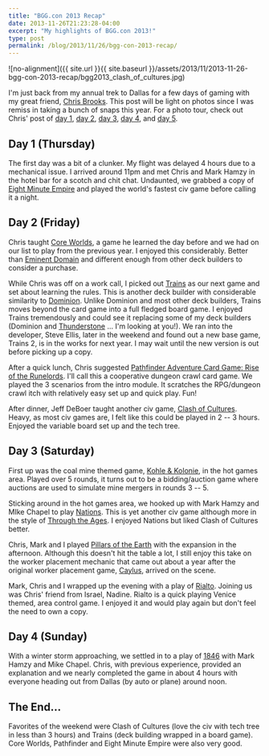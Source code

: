 ```yaml
---
title: "BGG.con 2013 Recap"
date: 2013-11-26T21:23:28-04:00
excerpt: "My highlights of BGG.con 2013!"
type: post
permalink: /blog/2013/11/26/bgg-con-2013-recap/
---
```

![no-alignment]({{ site.url }}{{ site.baseurl }}/assets/2013/11/2013-11-26-bgg-con-2013-recap/bgg2013_clash_of_cultures.jpg)

I'm just back from my annual trek to Dallas for a few days of gaming with my great friend, [Chris Brooks](https://chrisbrooks.org). This post will be light on photos since I was remiss in taking a bunch of snaps this year. For a photo tour, check out Chris' post of [day 1](https://chrisbrooks.org/blog/2013/11/21/bggcon-2013-day-1/), [day 2](https://chrisbrooks.org/blog/2013/11/22/bggcon-2013-day-2/), [day 3](https://chrisbrooks.org/blog/2013/11/24/bggcon-2013-day-3/), [day 4](https://chrisbrooks.org/blog/2013/11/24/bggcon-2013-day-4/), and [day 5](https://chrisbrooks.org/blog/2013/11/25/bggcon-2013-day-5/).

## Day 1 (Thursday)

The first day was a bit of a clunker. My flight was delayed 4 hours due to a mechanical issue. I arrived around 11pm and met Chris and Mark Hamzy in the hotel bar for a scotch and chit chat. Undaunted, we grabbed a copy of [Eight Minute Empire](https://boardgamegeek.com/boardgame/131366/eight-minute-empire) and played the world's fastest civ game before calling it a night.

## Day 2 (Friday)

Chris taught [Core Worlds](https://boardgamegeek.com/boardgame/98351/core-worlds), a game he learned the day before and we had on our list to play from the previous year. I enjoyed this considerably. Better than [Eminent Domain](https://boardgamegeek.com/boardgame/68425/eminent-domain) and different enough from other deck builders to consider a purchase.

While Chris was off on a work call, I picked out [Trains](https://boardgamegeek.com/boardgame/121408/trains) as our next game and set about learning the rules. This is another deck builder with considerable similarity to [Dominion](https://boardgamegeek.com/boardgame/36218/dominion). Unlike Dominion and most other deck builders, Trains moves beyond the card game into a full fledged board game. I enjoyed Trains tremendously and could see it replacing some of my deck builders (Dominion and [Thunderstone](https://boardgamegeek.com/boardgame/53953/thunderstone) ... I'm looking at you!). We ran into the developer, Steve Ellis, later in the weekend and found out a new base game, Trains 2, is in the works for next year. I may wait until the new version is out before picking up a copy.

After a quick lunch, Chris suggested [Pathfinder Adventure Card Game: Rise of the Runelords](https://boardgamegeek.com/boardgame/133038/pathfinder-adventure-card-game-rise-of-the-runelor). I'll call this a cooperative dungeon crawl card game. We played the 3 scenarios from the intro module. It scratches the RPG/dungeon crawl itch with relatively easy set up and quick play. Fun!

After dinner, Jeff DeBoer taught another civ game, [Clash of Cultures](https://boardgamegeek.com/boardgame/40765/clash-of-cultures). Heavy, as most civ games are, I felt like this could be played in 2 -- 3 hours. Enjoyed the variable board set up and the tech tree.

## Day 3 (Saturday)

First up was the coal mine themed game, [Kohle & Kolonie](https://boardgamegeek.com/boardgame/141090/kohle-kolonie), in the hot games area. Played over 5 rounds, it turns out to be a bidding/auction game where auctions are used to simulate mine mergers in rounds 3 -- 5.

Sticking around in the hot games area, we hooked up with Mark Hamzy and MIke Chapel to play [Nations](https://boardgamegeek.com/boardgame/126042/nations). This is yet another civ game although more in the style of [Through the Ages](https://boardgamegeek.com/boardgame/25613/through-the-ages-a-story-of-civilization). I enjoyed Nations but liked Clash of Cultures better.

Chris, Mark and I played [Pillars of the Earth](https://boardgamegeek.com/boardgame/24480/the-pillars-of-the-earth) with the expansion in the afternoon. Although this doesn't hit the table a lot, I still enjoy this take on the worker placement mechanic that came out about a year after the original worker placement game, [Caylus](https://boardgamegeek.com/boardgame/18602/caylus), arrived on the scene.

Mark, Chris and I wrapped up the evening with a play of [Rialto](https://boardgamegeek.com/boardgame/119591/rialto). Joining us was Chris' friend from Israel, Nadine. Rialto is a quick playing Venice themed, area control game. I enjoyed it and would play again but don't feel the need to own a copy.

## Day 4 (Sunday)

With a winter storm approaching, we settled in to a play of [1846](https://boardgamegeek.com/boardgame/17405/1846) with Mark Hamzy and Mike Chapel. Chris, with previous experience, provided an explanation and we nearly completed the game in about 4 hours with everyone heading out from Dallas (by auto or plane) around noon.

## The End...

Favorites of the weekend were Clash of Cultures (love the civ with tech tree in less than 3 hours) and Trains (deck building wrapped in a board game). Core Worlds, Pathfinder and Eight Minute Empire were also very good.